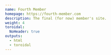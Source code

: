 ```yaml
---
name: Fourth Member
homepage: https://fourth-member.com
description: The final (for now) member's site.
weight: 4
toroidal:
  NoHeader: true
outputs:
  - html
  - toroidal
---
```

